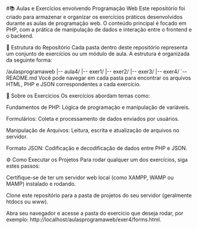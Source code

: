 #📚 Aulas e Exercícios envolvendo Programação Web
Este repositório foi criado para armazenar e organizar os exercícios práticos desenvolvidos durante as aulas de programação web. O conteúdo principal é focado em PHP, com a prática de manipulação de dados e interação entre o frontend e o backend.

📁 Estrutura do Repositório
Cada pasta dentro deste repositório representa um conjunto de exercícios ou um módulo de aula. A estrutura é organizada da seguinte forma:

/aulasprogramaweb
|-- aula4/
|-- exer1/
|-- exer2/
|-- exer3/
|-- exer4/
`-- README.md
Você pode navegar em cada pasta para encontrar os arquivos HTML, PHP e JSON correspondentes a cada exercício.

🚀 Sobre os Exercícios
Os exercícios abordam temas como:

Fundamentos de PHP: Lógica de programação e manipulação de variáveis.

Formulários: Coleta e processamento de dados enviados por usuários.

Manipulação de Arquivos: Leitura, escrita e atualização de arquivos no servidor.

Formato JSON: Codificação e decodificação de dados entre PHP e JSON.

⚙️ Como Executar os Projetos
Para rodar qualquer um dos exercícios, siga estes passos:

Certifique-se de ter um servidor web local (como XAMPP, WAMP ou MAMP) instalado e rodando.

Clone este repositório para a pasta de projetos do seu servidor (geralmente htdocs ou www).

Abra seu navegador e acesse a pasta do exercício que deseja rodar, por exemplo: http://localhost/aulasprogramaweb/exer4/forms.html.
